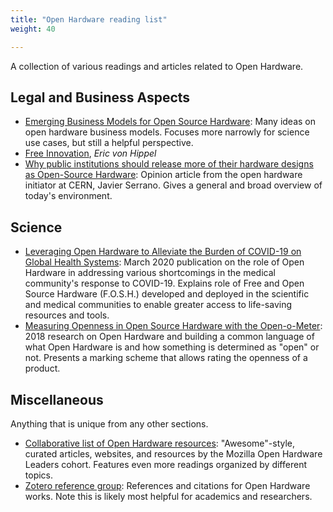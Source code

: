 ```yaml
---
title: "Open Hardware reading list"
weight: 40

---
```


A collection of various readings and articles related to Open Hardware.


## Legal and Business Aspects

* [Emerging Business Models for Open Source Hardware](https://openhardware.metajnl.com/articles/10.5334/joh.4/):
  Many ideas on open hardware business models.
  Focuses more narrowly for science use cases, but still a helpful perspective.
* [Free Innovation](https://mitpress.mit.edu/books/free-innovation), _Eric von Hippel_
* [Why public institutions should release more of their hardware designs as Open-Source Hardware](https://forum.openhardware.science/t/why-public-institutions-should-release-more-of-their-hardware-designs-as-open-source-hardware/2235):
  Opinion article from the open hardware initiator at CERN, Javier Serrano.
  Gives a general and broad overview of today's environment.


## Science

* [Leveraging Open Hardware to Alleviate the Burden of COVID-19 on Global Health Systems](https://www.preprints.org/manuscript/202003.0362/v1):
  March 2020 publication on the role of Open Hardware in addressing various shortcomings in the medical community's response to COVID-19.
  Explains role of Free and Open Source Hardware (F.O.S.H.) developed and deployed in the scientific and medical communities to enable greater access to life-saving resources and tools.
* [Measuring Openness in Open Source Hardware with the Open-o-Meter](https://www.sciencedirect.com/science/article/pii/S2212827118312095):
  2018 research on Open Hardware and building a common language of what Open Hardware is and how something is determined as "open" or not.
  Presents a marking scheme that allows rating the openness of a product.


## Miscellaneous

Anything that is unique from any other sections.

* [Collaborative list of Open Hardware resources](https://github.com/Open-Hardware-Leaders/Resources):
  "Awesome"-style, curated articles, websites, and resources by the Mozilla Open Hardware Leaders cohort.
  Features even more readings organized by different topics.
* [Zotero reference group](https://www.zotero.org/groups/2312397/open_hardware/library):
  References and citations for Open Hardware works.
  Note this is likely most helpful for academics and researchers.
